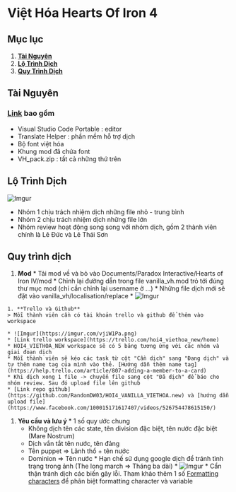 # Việt Hóa Hearts Of Iron 4

## Mục lục
  1. [**Tài Nguyên**](#tài-nguyên)
  1. [**Lộ Trình Dịch**](#lộ-trình-dịch)
  1. [**Quy Trình Dịch**](#quy-trình-dịch)

## Tài Nguyên
### [Link](https://drive.google.com/drive/folders/1GcsTJVj2rh-PeA-iKQaxqkkv4UmRlgg7?usp=sharing) bao gồm
  * Visual Studio Code Portable : editor
  * Translate Helper            : phần mềm hỗ trợ dịch 
  * Bộ font việt hóa
  * Khung mod đã chứa font
  * VH_pack.zip : tất cả những thứ trên  

## Lộ Trình Dịch
![Imgur](https://imgur.com/ynADp89.png "flow")
  * Nhóm 1 chịu trách nhiệm dịch những file nhỏ - trung bình
  * Nhóm 2 chịu trách nhiệm dịch những file lớn
  * Nhóm review hoạt động song song với nhóm dịch, gồm 2 thành viên chính là Lê Đức và Lê Thái Sơn

## Quy trình dịch
  1. **Mod**
    * Tải mod về và bỏ vào Documents/Paradox Interactive/Hearts of Iron IV/mod
    * Chỉnh lại đường dẫn trong file vanilla_vh.mod trỏ tới đúng thư mục mod (chỉ cần chỉnh lại username ở ...)
    * Những file dịch mới sẽ đặt vào vanilla_vh/localisation/replace
    * ![Imgur](https://imgur.com/IlJcm07.png 'vanilla_vh.mod')

    1. **Trello và Github**
    > Mỗi thành viên cần có tài khoản trello và github để thêm vào workspace
  
    * ![Imgur](https://imgur.com/vjiW1Pa.png)
    * [Link trello workspace](https://trello.com/hoi4_viethoa_new/home)
    * HOI4_VIETHOA_NEW workspace sẽ có 5 bảng tương ứng với các nhóm và giai đoạn dịch
    * Mỗi thành viên sẽ kéo các task từ cột "Cần dịch" sang "Đang dịch" và tự thêm name tag của mình vào thẻ. [Hướng dẫn thêm name tag](https://help.trello.com/article/807-adding-a-member-to-a-card)
    * Khi dịch xong 1 file -> chuyển file sang cột "Đã dịch" để báo cho nhóm review. Sau đó upload file lên github
    * [Link repo github](https://github.com/RandomDW03/HOI4_VANILLA_VIETHOA.new) và [hướng dẫn upload file](https://www.facebook.com/100015171617407/videos/526754478615150/)

  1. **Yêu cầu và lưu ý**
    * 1 số quy ước chung
      * Không dịch tên các state, tên division đặc biệt, tên nước đặc biệt (Mare Nostrum)
      * Dịch vắn tắt tên nước, tên đảng
      * Tên puppet => Lãnh thổ + tên nước
      * Dominion => Tên nước
    * Hạn chế sử dụng google dịch để tránh tình trạng trong ảnh (The long march => Tháng ba dài)
    * ![Imgur](https://imgur.com/U8rU7pf.png)
    * Cẩn thận tránh dịch các biến gây lỗi. Tham khảo thêm 1 số [Formatting characters](https://hoi4.paradoxwikis.com/Localisation#Formatting_characters) để phân biệt formatting character và variable